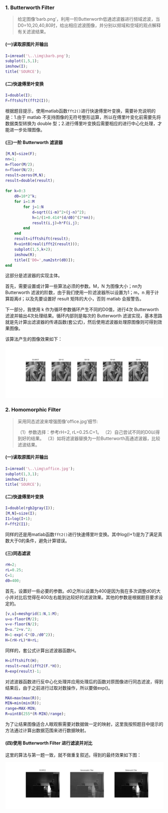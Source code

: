 ### 1. Butterworth Filter

> 给定图像‘barb.png’，利用一阶Butterworth低通滤波器进行频域滤波，当 D0=10,20,40,80时，给出相应滤波图像，并分别以频域和空域的观点解释有关滤波结果。 

#### (一)读取原图片并输出

```matlab
I=imread('\..\img\barb.png');
subplot(1,5,1);
imshow(I);
title('SOURCE');
```

#### (二)快速傅里叶变换

```matlab
I=double(I);
F=fftshift(fft2(I));
```

根据题目提示，使用matlab函数`fft2()`进行快速傅里叶变换，需要补充说明的是：1.由于 matlab 不支持图像的无符号整形运算，所以在傅里叶变化前需要先将数据类型转换为 double 型；2.进行傅里叶变换后需要相应的进行中心化处理，才能进一步处理图像。

#### (三)一阶 Butterworth 滤波器

```matlab
[M,N]=size(F);
nn=1;
m=floor(M/2);
n=floor(N/2);
result=zeros(M,N);
result=double(result);

for k=0:3
    d0=10*2^k;
    for i=1:M
        for j=1:N
            d=sqrt((i-m)^2+(j-n)^2);
            h=1/(1+0.414*(d/d0)^(2*nn));
            result(i,j)=h*F(i,j);
        end
    end
    result=ifftshift(result);
    R=uint8(real(ifft2(result)));
    subplot(1,5,k+2);
    imshow(R);
    title(['D0=',num2str(d0)]);
end
```

这部分是滤波器的实现主体。

首先，需要设置或计算一些算法必须的参数。M，N 为图像大小；nn为 Butterworth 滤波的阶数，由于我们使用一阶滤波器所以设置为1；m，n 用于计算距离d；以及先要设置好 result 矩阵的大小，否则 matlab 会报警告。

下一部分，我使用 k 作为循环参数循环产生不同的D0值，进行4次 Butterworth 滤波并输出4次处理结果。循环内部则是每次的 Butterworth 滤波实现，基本思路就是先计算出滤波器的传递函数(套公式)，然后使用滤波器处理原图像则可得到效果图像。

该算法产生的图像效果如下：

![butterworthFilter](./img/butterworthFilter.png)

### 2. Homomorphic Filter

> 采用同态滤波来增强图像‘office.jpg’细节:
>
> （1）参数选择：参考rH=2, rL=0.25.C=1。 
> （2）自己尝试不同的D0以得到好的结果。
> （3）如将滤波器替换为一阶Butterworth高通滤波器，比较滤波结果。 

#### (一)读取原图片并输出

```matlab
I=imread('\..\img\office.jpg');
subplot(1,3,1);
imshow(I);
title('SOURCE');
```

#### (二)快速傅里叶变换

```matlab
I=double(rgb2gray(I));
[M,N]=size(I);
I1=log(I+1);
F=fft2(I1);
```

同样的还是用matlab函数`fft2()`进行快速傅里叶变换。其中log(I+1)是为了满足真数大于0的条件，避免计算错误。

#### (三)同态滤波

```matlab
rH=2;
rL=0.25;
C=1;
d0=400;
```

首先，设置好一些必要的参数。d0之所以设置为400是因为我在多次调整d0的大小并对比后觉得在400左右能到达较好的滤波效果。其他的参数是根据题目要求设定的。

```matlab
[v,u]=meshgrid(1:N,1:M);
u=u-floor(M/2);
v=v-floor(N/2);
D=u.^2+v.^2;
H=1-exp(-C*(D./d0^2));
H=(rH-rL)*H+rL;
```

同样的，套公式计算出滤波器函数H。

```matlab
H=ifftshift(H);
result=real(ifft2(F.*H));
R=exp(result)-1;
```

对滤波器函数进行反中心化处理并应用处理后的函数对原图像进行同态滤波，得到结果后，由于之前进行过取对数操作，所以要做exp()。

```matlab
MAX=max(max(R));
MIN=min(min(R));
range=MAX-MIN;
R=uint8(255*(R-MIN)/range);
```

为了让结果图像适合人眼观察需要对数据做一定的映射，这里我按照题目中提示的方法通过计算出数据范围来进行数据映射。

#### (四)使用 Butterworth Filter 进行滤波并对比

这里的算法与第一题一致，就不做重复叙述。得到的最终效果如下图：

![homomorphicFilter](./img/homomorphicFilter.png)